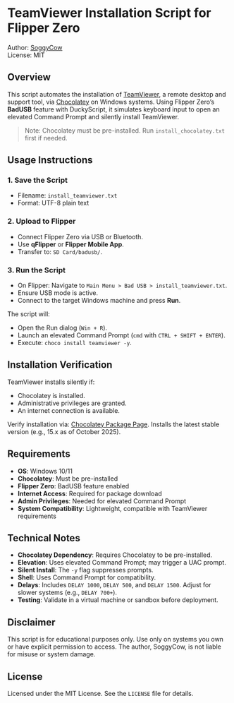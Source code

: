 # TeamViewer Installation Script for Flipper Zero

Author: [SoggyCow](https://github.com/SoggyCow)  
License: MIT

## Overview

This script automates the installation of [TeamViewer](https://www.teamviewer.com/), a remote desktop and support tool, via [Chocolatey](https://chocolatey.org/) on Windows systems. Using Flipper Zero’s **BadUSB** feature with DuckyScript, it simulates keyboard input to open an elevated Command Prompt and silently install TeamViewer.

> Note: Chocolatey must be pre-installed. Run `install_chocolatey.txt` first if needed.

## Usage Instructions

### 1. Save the Script
- Filename: `install_teamviewer.txt`
- Format: UTF-8 plain text

### 2. Upload to Flipper
- Connect Flipper Zero via USB or Bluetooth.
- Use **qFlipper** or **Flipper Mobile App**.
- Transfer to: `SD Card/badusb/`.

### 3. Run the Script
- On Flipper: Navigate to `Main Menu > Bad USB > install_teamviewer.txt`.
- Ensure USB mode is active.
- Connect to the target Windows machine and press **Run**.

The script will:
- Open the Run dialog (`Win + R`).
- Launch an elevated Command Prompt (`cmd` with `CTRL + SHIFT + ENTER`).
- Execute: `choco install teamviewer -y`.

## Installation Verification

TeamViewer installs silently if:
- Chocolatey is installed.
- Administrative privileges are granted.
- An internet connection is available.

Verify installation via: [Chocolatey Package Page](https://community.chocolatey.org/packages/teamviewer). Installs the latest stable version (e.g., 15.x as of October 2025).

## Requirements

- **OS**: Windows 10/11
- **Chocolatey**: Must be pre-installed
- **Flipper Zero**: BadUSB feature enabled
- **Internet Access**: Required for package download
- **Admin Privileges**: Needed for elevated Command Prompt
- **System Compatibility**: Lightweight, compatible with TeamViewer requirements

## Technical Notes

- **Chocolatey Dependency**: Requires Chocolatey to be pre-installed.
- **Elevation**: Uses elevated Command Prompt; may trigger a UAC prompt.
- **Silent Install**: The `-y` flag suppresses prompts.
- **Shell**: Uses Command Prompt for compatibility.
- **Delays**: Includes `DELAY 1000`, `DELAY 500`, and `DELAY 1500`. Adjust for slower systems (e.g., `DELAY 700+`).
- **Testing**: Validate in a virtual machine or sandbox before deployment.

## Disclaimer

This script is for educational purposes only. Use only on systems you own or have explicit permission to access. The author, SoggyCow, is not liable for misuse or system damage.

## License

Licensed under the MIT License. See the `LICENSE` file for details.